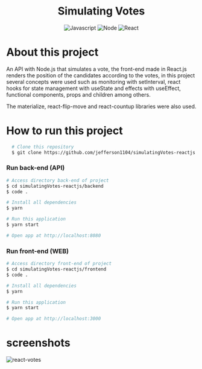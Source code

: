 <div align="center">
  <h1>Simulating Votes</h1>
  <img alt="Javascript" src="https://img.shields.io/badge/JavaScript-323330?style=for-the-badge&logo=javascript&logoColor=F7DF1E">

  <img alt="Node" src="https://img.shields.io/badge/Node.js-339933?style=for-the-badge&logo=nodedotjs&logoColor=white">

  <img alt="React" src="https://img.shields.io/badge/React-20232A?style=for-the-badge&logo=react&logoColor=61DAFB">
</div>

# About this project
An API with Node.js that simulates a vote, the front-end made in React.js renders the position of the candidates according to the votes, in this project several concepts were used such as monitoring with setInterval, react hooks for state management with useState and effects with useEffect, functional components, props and children among others.

The materialize, react-flip-move and react-countup libraries were also used.

# How to run this project
```bash
  # Clone this repository
  $ git clone https://github.com/jefferson1104/simulatingVotes-reactjs.git
```

### Run back-end (API)
```bash
# Access directory back-end of project
$ cd simulatingVotes-reactjs/backend
$ code . 

# Install all dependencies
$ yarn

# Run this application
$ yarn start

# Open app at http://localhost:8080
```

### Run front-end (WEB)
```bash
# Access directory front-end of project
$ cd simulatingVotes-reactjs/frontend
$ code . 

# Install all dependencies
$ yarn

# Run this application
$ yarn start

# Open app at http://localhost:3000
```
# screenshots 
<img alt="react-votes" src="./frontend/public/screenshot.png">


